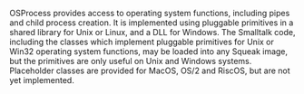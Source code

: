 OSProcess provides access to operating system functions, including pipes and child process creation. It is implemented using pluggable primitives in a shared library for Unix or Linux, and a DLL for Windows. The Smalltalk code, including the classes which implement pluggable primitives for Unix or Win32 operating system functions, may be loaded into any Squeak image, but the primitives are only useful on Unix and Windows systems. Placeholder classes are provided for MacOS, OS/2 and RiscOS, but are not yet implemented.